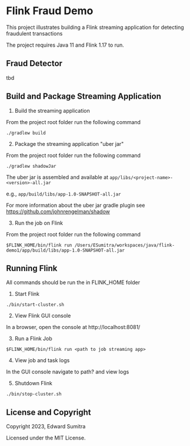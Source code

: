 # Flink Fraud Demo
This project illustrates building a Flink streaming application for detecting fraudulent transactions

The project requires Java 11 and Flink 1.17 to run.

## Fraud Detector
tbd

## Build and Package Streaming Application
1. Build the streaming application

From the project root folder run the following command

`./gradlew build`

 
2. Package the streaming application "uber jar"

From the project root folder run the following command

`./gradlew shadowJar`

The uber jar is assembled and available at `app/libs/<project-name>-<version>-all.jar` 

e.g., `app/build/libs/app-1.0-SNAPSHOT-all.jar`

For more information about the uber jar gradle plugin see https://github.com/johnrengelman/shadow

3. Run the job on Flink

From the project root folder run the following command

`$FLINK_HOME/bin/flink run /Users/ESumitra/workspaces/java/flink-demo1/app/build/libs/app-1.0-SNAPSHOT-all.jar`

## Running Flink
All commands should be run the in FLINK_HOME folder

1. Start Flink

`./bin/start-cluster.sh`

2. View Flink GUI console

In a browser, open the console at http://localhost:8081/

3. Run a Flink Job

`$FLINK_HOME/bin/flink run <path to job streaming app>`

4. View job and task logs

In the GUI console navigate to
path? and view logs

5. Shutdown Flink

`./bin/stop-cluster.sh`

## License and Copyright
Copyright 2023, Edward Sumitra

Licensed under the MIT License.
